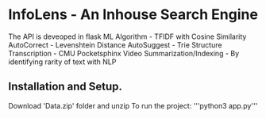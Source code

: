 # InfoLens - An Inhouse Search Engine

The API is deveoped in flask 
ML Algorithm - TFIDF  with Cosine Similarity
AutoCorrect - Levenshtein Distance
AutoSuggest - Trie Structure
Transcription - CMU Pocketsphinx
Video Summarization/Indexing - By identifying rarity of text with NLP

## Installation and Setup.
Download 'Data.zip' folder and unzip 
To run the project:
'''python3 app.py'''

